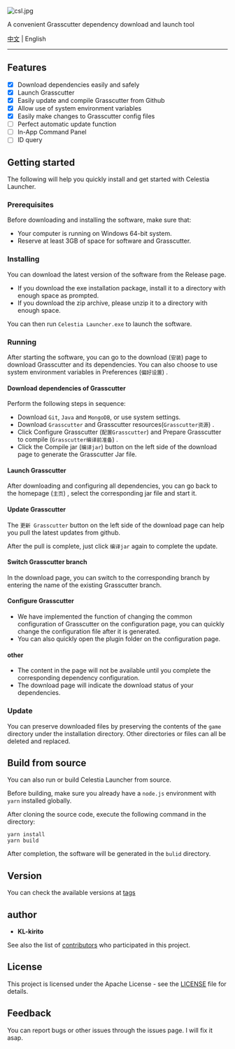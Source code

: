 ![csl.jpg](https://s2.loli.net/2022/05/14/7ajYoZDTyxrgRsN.jpg)

A convenient Grasscutter dependency download and launch tool

[中文](README.md) | English

------

## Features

- [x] Download dependencies easily and safely
- [x] Launch Grasscutter
- [x] Easily update and compile Grasscutter from Github
- [x] Allow use of system environment variables
- [x] Easily make changes to Grasscutter config files
- [ ] Perfect automatic update function
- [ ] In-App Command Panel
- [ ] ID query

## Getting started

The following will help you quickly install and get started with Celestia Launcher.

### Prerequisites

Before downloading and installing the software, make sure that:

- Your computer is running on Windows 64-bit system.
- Reserve at least 3GB of space for software and Grasscutter.

### Installing

You can download the latest version of the software from the Release page.

- If you download the exe installation package, install it to a directory with enough space as prompted.
- If you download the zip archive, please unzip it to a directory with enough space.

You can then run `Celestia Launcher.exe` to launch the software.

### Running

After starting the software, you can go to the download (`安装`) page to download Grasscutter and its dependencies. You can also choose to use system environment variables in Preferences (`偏好设置`) .

#### Download dependencies of Grasscutter

Perform the following steps in sequence:

- Download `Git`, `Java` and `MongoDB`, or use system settings.
- Download `Grasscutter` and Grasscutter resources(`Grasscutter资源`) .
- Click Configure Grasscutter (`配置Grasscutter`)  and Prepare Grasscutter to compile (`Grasscutter编译前准备`) .
- Click the Compile jar (`编译jar`)  button on the left side of the download page to generate the Grasscutter Jar file.

#### Launch Grasscutter

After downloading and configuring all dependencies, you can go back to the homepage (`主页`) , select the corresponding jar file and start it.

#### Update Grasscutter

The `更新 Grasscutter` button on the left side of the download page can help you pull the latest updates from github.

After the pull is complete, just click `编译jar` again to complete the update.

#### Switch Grasscutter branch

In the download page, you can switch to the corresponding branch by entering the name of the existing Grasscutter branch.

#### Configure Grasscutter

- We have implemented the function of changing the common configuration of Grasscutter on the configuration page, you can quickly change the configuration file after it is generated.
- You can also quickly open the plugin folder on the configuration page.

#### other

- The content in the page will not be available until you complete the corresponding dependency configuration.
- The download page will indicate the download status of your dependencies.

### Update

You can preserve downloaded files by preserving the contents of the `game` directory under the installation directory. Other directories or files can all be deleted and replaced.

## Build from source

You can also run or build Celestia Launcher from source.

Before building, make sure you already have a `node.js` environment with `yarn` installed globally.

After cloning the source code, execute the following command in the directory:

```shell
yarn install
yarn build
````

After completion, the software will be generated in the `bulid` directory.

## Version

You can check the available versions at [tags](https://github.com/KL-kirito/CelestiaLauncher/tags)

## author

- **KL-kirito**

See also the list of [contributors](https://github.com/KL-kirito/CelestiaLauncher/contributors) who participated in this project.

## License

This project is licensed under the Apache License - see the [LICENSE](LICENSE) file for details.

## Feedback

You can report bugs or other issues through the issues page. I will fix it asap.
